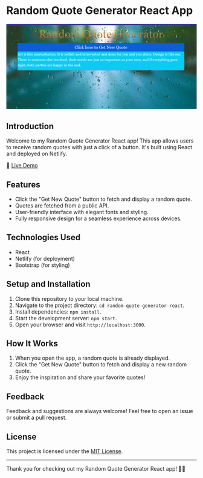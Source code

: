 # Random Quote Generator React App

![App Screenshot](<https://github.com/Shanmugamrskfamily/random-quote-generator/blob/main/src/assets/Screenshot%20(374).png>)

## Introduction

Welcome to my Random Quote Generator React app! This app allows users to receive random quotes with just a click of a button. It's built using React and deployed on Netlify.

🔗 [Live Demo](https://random-queotes-generator-react.netlify.app/)

## Features

- Click the "Get New Quote" button to fetch and display a random quote.
- Quotes are fetched from a public API.
- User-friendly interface with elegant fonts and styling.
- Fully responsive design for a seamless experience across devices.

## Technologies Used

- React
- Netlify (for deployment)
- Bootstrap (for styling)

## Setup and Installation

1. Clone this repository to your local machine.
2. Navigate to the project directory: `cd random-quote-generator-react`.
3. Install dependencies: `npm install`.
4. Start the development server: `npm start`.
5. Open your browser and visit `http://localhost:3000`.

## How It Works

1. When you open the app, a random quote is already displayed.
2. Click the "Get New Quote" button to fetch and display a new random quote.
3. Enjoy the inspiration and share your favorite quotes!

## Feedback

Feedback and suggestions are always welcome! Feel free to open an issue or submit a pull request.

## License

This project is licensed under the [MIT License](LICENSE).

---

Thank you for checking out my Random Quote Generator React app! 🚀🌈
